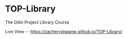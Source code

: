 # TOP-Library

The Odin Project Library Course

Live View -- https://zacheryshawne.github.io/TOP-Library/
